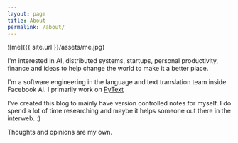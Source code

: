 ```yaml
---
layout: page
title: About
permalink: /about/
---
```

![me]({{ site.url }}/assets/me.jpg)

I'm interested in AI, distributed systems, startups, personal productivity, finance and ideas to help change the world to make it a better place. 

I'm a software engineering in the language and text translation team inside Facebook AI. I primarily work on [PyText](https://github.com/facebookresearch/pytext) 

I've created this blog to mainly have version controlled notes for myself. I do spend a lot of time researching and maybe it helps someone out there in the interweb. :) 

Thoughts and opinions are my own.
